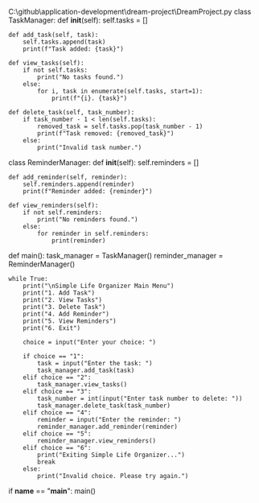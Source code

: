 C:\github\application-development\dream-project\DreamProject.py 
class TaskManager:
    def __init__(self):
        self.tasks = []

    def add_task(self, task):
        self.tasks.append(task)
        print(f"Task added: {task}")

    def view_tasks(self):
        if not self.tasks:
            print("No tasks found.")
        else:
            for i, task in enumerate(self.tasks, start=1):
                print(f"{i}. {task}")

    def delete_task(self, task_number):
        if task_number - 1 < len(self.tasks):
            removed_task = self.tasks.pop(task_number - 1)
            print(f"Task removed: {removed_task}")
        else:
            print("Invalid task number.")
class ReminderManager:
    def __init__(self):
        self.reminders = []

    def add_reminder(self, reminder):
        self.reminders.append(reminder)
        print(f"Reminder added: {reminder}")

    def view_reminders(self):
        if not self.reminders:
            print("No reminders found.")
        else:
            for reminder in self.reminders:
                print(reminder)
def main():
    task_manager = TaskManager()
    reminder_manager = ReminderManager()

    while True:
        print("\nSimple Life Organizer Main Menu")
        print("1. Add Task")
        print("2. View Tasks")
        print("3. Delete Task")
        print("4. Add Reminder")
        print("5. View Reminders")
        print("6. Exit")

        choice = input("Enter your choice: ")

        if choice == "1":
            task = input("Enter the task: ")
            task_manager.add_task(task)
        elif choice == "2":
            task_manager.view_tasks()
        elif choice == "3":
            task_number = int(input("Enter task number to delete: "))
            task_manager.delete_task(task_number)
        elif choice == "4":
            reminder = input("Enter the reminder: ")
            reminder_manager.add_reminder(reminder)
        elif choice == "5":
            reminder_manager.view_reminders()
        elif choice == "6":
            print("Exiting Simple Life Organizer...")
            break
        else:
            print("Invalid choice. Please try again.")

if __name__ == "__main__":
    main()
